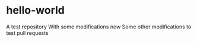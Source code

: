 # hello-world
A test repository
With some modifications now
Some other modifications to test pull requests
